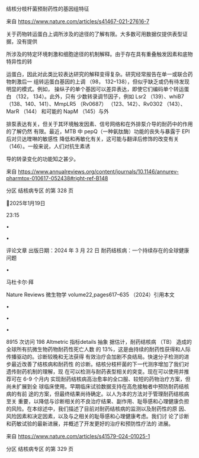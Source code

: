 

结核分枝杆菌预耐药性的基因组特征

来自 <https://www.nature.com/articles/s41467-021-27616-7>

关于药物转运蛋白上调所涉及的途径的了解有限。大多数可用数据仅提供表型证据，没有提供

所涉及的特定环境刺激和细胞途径的机制解释。由于存在具有重叠触发因素和底物特异性的转

运蛋白，因此对此类比较表达研究的解释变得复杂。研究经常报告在单一或联合药物刺激后一
组转运蛋白基因的上调 （98， 132–138），但似乎缺乏或仍有待发现明显的模式。例如，
操纵子的单个基因可以差异表达，即使它们编码单个转运蛋白 （132， 134）。此外，只有
少数转录调节因子，例如 Lsr2 （139）、whiB7 （138、140、141）、MmpLR5
（Rv0687） （123、142）、Rv0302 （143）、MarR （144） 和可能的 NapM （145）与外

排泵表达有关，但关于其环境触发因素、信号网络和在外排泵介导的耐药中的作用的了解仍然
有限。最近，MTB 中 pepQ（一种氨肽酶）功能的丧失与暴露于 EPI 后对贝达喹啉的敏感性
降低和再敏化有关，这可能与翻译后修饰的改变有关 （146）。一般来说，人们对抗生素诱

导的转录变化的功能知之甚少。

来自 <https://www.annualreviews.org/content/journals/10.1146/annurev-pharmtox-010617-052438#right-ref-B148>

分区 结核病专区 的第 328 页

2025年1月19日

23:15

•

•

评论文章
出版日期：2024 年 3 月 22 日
耐药结核病：一个持续存在的全球健康问题

•

马杜卡尔·拜

Nature Reviews 微生物学 volume22,pages617–635 （2024）引用本文

•

•

•

8915 次访问
198 Altmetric
指标details
抽象
据估计，耐药结核病 （TB） 造成的全球所有抗微生物药物耐药性死亡人数
的 13%，这是由持续的耐药性获得和人际传播驱动的。诊断较晚和无法获得
有效治疗会加剧不良结局。快速分子检测的进步最近改善了结核病和耐药性
的诊断。结核分枝杆菌的下一代测序增加了我们对遗传耐药机制的理解，现
在可以检测与耐药表型相关的突变。现在可以使用并推荐可在 6-9 个月内
实现耐药结核病高治愈率的全口服、较短的药物治疗方案，但尚未扩展到全
球临床使用。早期临床试验数据支持在高危接触者中预防耐药结核病的有前
途的方案，但最终结果尚待确定。以人为本的方法对于管理耐药结核病至关
重要，以降低与诊断相关的不良治疗结果、副作用、耻辱感和心理健康负担
的风险。在本综述中，我们描述了目前对耐药结核病的监测以及耐药性的原
因、风险因素和决定因素，以及与之相关的耻辱感和心理健康考虑。我们讨
论了诊断和药敏试验的最新进展，并概述了开发更好的治疗和预防性疗法的
进展。

来自 <https://www.nature.com/articles/s41579-024-01025-1>

分区 结核病专区 的第 329 页